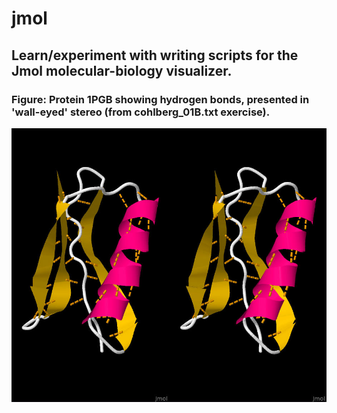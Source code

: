 # jmol

## Learn/experiment with writing scripts for the Jmol molecular-biology visualizer.

### Figure: Protein 1PGB showing hydrogen bonds, presented in 'wall-eyed' stereo (from cohlberg_01B.txt exercise).

![ figure ](1PGB.jpg)
